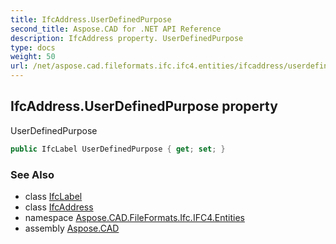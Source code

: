 ```yaml
---
title: IfcAddress.UserDefinedPurpose
second_title: Aspose.CAD for .NET API Reference
description: IfcAddress property. UserDefinedPurpose
type: docs
weight: 50
url: /net/aspose.cad.fileformats.ifc.ifc4.entities/ifcaddress/userdefinedpurpose/
---
```

## IfcAddress.UserDefinedPurpose property

UserDefinedPurpose

```csharp
public IfcLabel UserDefinedPurpose { get; set; }
```

### See Also

* class [IfcLabel](../../../aspose.cad.fileformats.ifc.ifc4.types/ifclabel/)
* class [IfcAddress](../)
* namespace [Aspose.CAD.FileFormats.Ifc.IFC4.Entities](../../ifcaddress/)
* assembly [Aspose.CAD](../../../)


